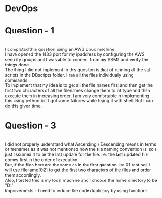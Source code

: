 # DevOps

# Question - 1
<br />
I completed this question using an AWS Linux machine.
<br />
I have opened the 1433 port for my ipaddress by configuring the AWS security groups and I was able to connect from my SSMS and verify the things done.
<br />
The thing I did not implement in this quesiton is that of running all the sql scripts in the DBscripts folder. I ran all the files individually using commands.
<br />
To implement that my idea is to get all the file names first and then get the first two characters of all the filenames change them to int type and then execute them in increasing order. I am very comfortable in implementing this using python but I got some failures while trying it with shell. But I can do this given time.
<br />


# Question - 3
<br />
I did not properly understand what Ascending / Descending means in terms of filenames as it was not mentioned how the file naming convention is, so I just assumed it to be the last update for the file. i.e. the last updated file comes first in the order of execution. 
<br />
But, if the files here are the same as in the first question like 01-test.sql, I will use filename[0:2] to get the first two characters of the files and order them accordingly.
<br />
Also, I tested this is my local machine and I choose the home directory to be "D:"
<br />
Improvements - I need to reduce the code duplicacy by using functions. 
